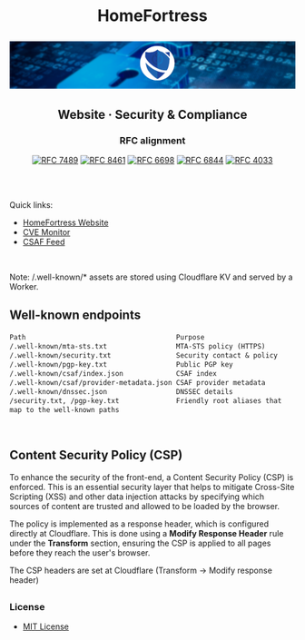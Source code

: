 # <p align="center"> HomeFortress </p>
<p align="center">
    <img src="https://github.com/RJM-HF/Mail-Security/blob/main/Media/mail-security-banner.png?raw=true" alt="Alt text"/>
</p>

## <p align="center"> Website · Security & Compliance </p>
<h3 align="center">RFC alignment</h3>
    <p align="center">
      <a href="https://www.rfc-editor.org/rfc/rfc7489"><img alt="RFC 7489" src="https://img.shields.io/badge/RFC%207489-DMARC-0ea5e9"></a>
      <a href="https://www.rfc-editor.org/rfc/rfc8461"><img alt="RFC 8461" src="https://img.shields.io/badge/RFC%208461-MTA--STS-22c55e"></a>
      <a href="https://www.rfc-editor.org/rfc/rfc6698"><img alt="RFC 6698" src="https://img.shields.io/badge/RFC%206698-DANE-16a34a"></a>
      <a href="https://www.rfc-editor.org/rfc/rfc6844"><img alt="RFC 6844" src="https://img.shields.io/badge/RFC%206844-CAA-f59e0b"></a>
      <a href="https://www.rfc-editor.org/rfc/rfc4033"><img alt="RFC 4033" src="https://img.shields.io/badge/RFC%204033-DNSSEC-8b5cf6"></a>
    </p>
  </br>


</div> </br>

Quick links:
- [HomeFortress Website](https://www.homefortress.space/) </br>
- [CVE Monitor](https://www.homefortress.space/cve-monitor) </br>
- [CSAF Feed](https://www.homefortress.space/csaf-feed) </br>
</br>

Note: /.well-known/* assets are stored using Cloudflare KV and served by a Worker.

## Well-known endpoints
    Path                                     Purpose
    /.well-known/mta-sts.txt                 MTA-STS policy (HTTPS)
    /.well-known/security.txt                Security contact & policy
    /.well-known/pgp-key.txt                 Public PGP key
    /.well-known/csaf/index.json             CSAF index
    /.well-known/csaf/provider-metadata.json CSAF provider metadata
    /.well-known/dnssec.json                 DNSSEC details
    /security.txt, /pgp-key.txt              Friendly root aliases that map to the well-known paths
</br>

## Content Security Policy (CSP)

To enhance the security of the front-end, a Content Security Policy (CSP) is enforced.
This is an essential security layer that helps to mitigate Cross-Site Scripting (XSS) and other data injection attacks by specifying which sources of content are trusted and allowed to be loaded by the browser.

The policy is implemented as a response header, which is configured directly at Cloudflare. This is done using a **Modify Response Header** rule under the **Transform** section, ensuring the CSP is applied to all pages before they reach the user's browser.

The CSP headers are set at Cloudflare (Transform → Modify response header)


## <h3>License</h3>
- [MIT License](https://en.wikipedia.org/wiki/MIT_License)
